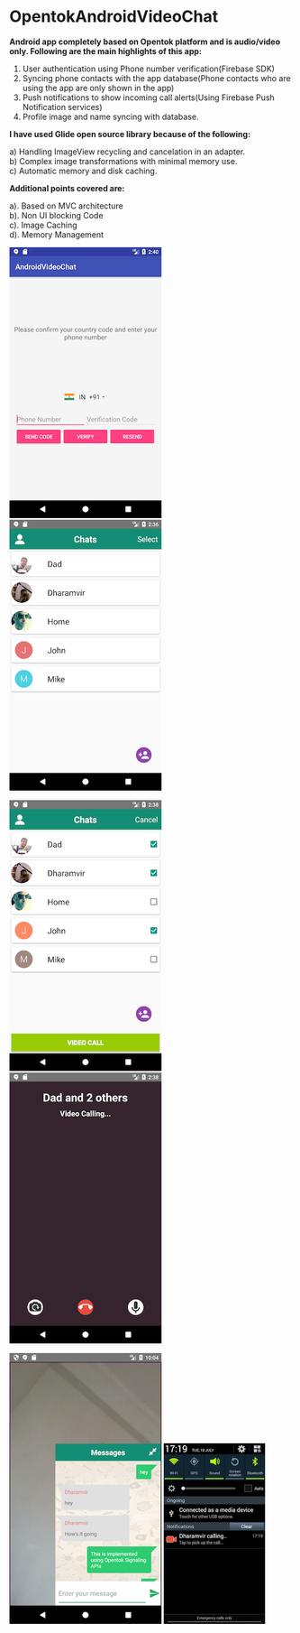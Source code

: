# OpentokAndroidVideoChat

<b> Android app completely based on Opentok platform and is audio/video only. Following are the main highlights of this app:</b>

1) User authentication using Phone number verification(Firebase SDK)  
2) Syncing phone contacts with the app database(Phone contacts who are using the app are only shown in the app)  
3) Push notifications to show incoming call alerts(Using Firebase Push Notification services)  
4) Profile image and name syncing with database.  

<b> I have used Glide open source library because of the following:</b>  

a) Handling ImageView recycling and cancelation in an adapter.  
b) Complex image transformations with minimal memory use.  
c) Automatic memory and disk caching.  

<b> Additional points covered are:</b>  

a). Based on MVC architecture  
b). Non UI blocking Code  
c). Image Caching  
d). Memory Management  

![Alt text](./user_registration.png?raw=true "Title")                         ![Alt text](./contact_list.png?raw=true "Title")

![Alt text](./group_call.png?raw=true "Title")                                ![Alt text](./calling.png?raw=true "Title")

![Alt text](./text_messages.png?raw=true "Title")                             ![Alt text](./notification.png?raw=true "Title")


